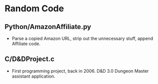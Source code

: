# Random Code
## Python/AmazonAffiliate.py
- Parse a copied Amazon URL, strip out the unnecessary stuff, append Affiliate code.
## C/D&DProject.c
- First programming project, back in 2006. D&D 3.0 Dungeon Master assistant application.